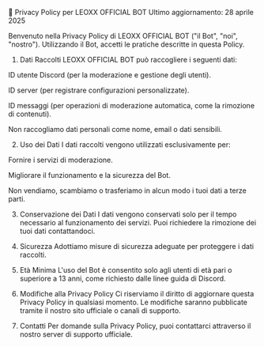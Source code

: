 📃 Privacy Policy per LEOXX OFFICIAL BOT
Ultimo aggiornamento: 28 aprile 2025

Benvenuto nella Privacy Policy di LEOXX OFFICIAL BOT ("il Bot", "noi", "nostro"). Utilizzando il Bot, accetti le pratiche descritte in questa Policy.

1. Dati Raccolti
LEOXX OFFICIAL BOT può raccogliere i seguenti dati:

ID utente Discord (per la moderazione e gestione degli utenti).

ID server (per registrare configurazioni personalizzate).

ID messaggi (per operazioni di moderazione automatica, come la rimozione di contenuti).

Non raccogliamo dati personali come nome, email o dati sensibili.

2. Uso dei Dati
I dati raccolti vengono utilizzati esclusivamente per:

Fornire i servizi di moderazione.

Migliorare il funzionamento e la sicurezza del Bot.

Non vendiamo, scambiamo o trasferiamo in alcun modo i tuoi dati a terze parti.

3. Conservazione dei Dati
I dati vengono conservati solo per il tempo necessario al funzionamento dei servizi.
Puoi richiedere la rimozione dei tuoi dati contattandoci.

4. Sicurezza
Adottiamo misure di sicurezza adeguate per proteggere i dati raccolti.

5. Età Minima
L'uso del Bot è consentito solo agli utenti di età pari o superiore a 13 anni, come richiesto dalle linee guida di Discord.

6. Modifiche alla Privacy Policy
Ci riserviamo il diritto di aggiornare questa Privacy Policy in qualsiasi momento. Le modifiche saranno pubblicate tramite il nostro sito ufficiale o canali di supporto.

7. Contatti
Per domande sulla Privacy Policy, puoi contattarci attraverso il nostro server di supporto ufficiale.
